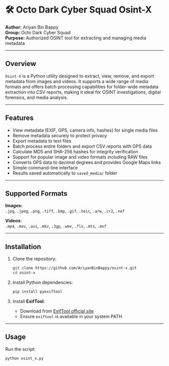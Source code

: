 # 🛠️ Octo Dark Cyber Squad Osint-X

**Author:** Ariyan Bin Bappy  
**Group:** Octo Dark Cyber Squad  
**Purpose:** Authorized OSINT tool for extracting and managing media metadata

---

## Overview

`Osint-X` is a Python utility designed to extract, view, remove, and export metadata from images and videos. It supports a wide range of media formats and offers batch processing capabilities for folder-wide metadata extraction into CSV reports, making it ideal for OSINT investigations, digital forensics, and media analysis.

---

## Features

- View metadata (EXIF, GPS, camera info, hashes) for single media files  
- Remove metadata securely to protect privacy  
- Export metadata to text files  
- Batch process entire folders and export CSV reports with GPS data  
- Calculate MD5 and SHA-256 hashes for integrity verification  
- Support for popular image and video formats including RAW files  
- Converts GPS data to decimal degrees and provides Google Maps links  
- Simple command-line interface  
- Results saved automatically to `saved_media/` folder  

---

## Supported Formats

**Images:**  
`.jpg`, `.jpeg`, `.png`, `.tiff`, `.bmp`, `.gif`, `.heic`, `.arw`, `.cr2`, `.nef`

**Videos:**  
`.mp4`, `.mov`, `.avi`, `.mkv`, `.3gp`, `.wmv`, `.flv`, `.mts`, `.mxf`

---

## Installation

1. Clone the repository:

    ```bash
    git clone https://github.com/AriyanBinBappy/osint-x.git
    cd osint-x
    ```

2. Install Python dependencies:

    ```bash
    pip install pyexiftool
    ```

3. Install **ExifTool**:

    - Download from [ExifTool official site](https://exiftool.org/)  
    - Ensure `exiftool` is available in your system PATH

---

## Usage

Run the script:

```bash
python osint_x.py
